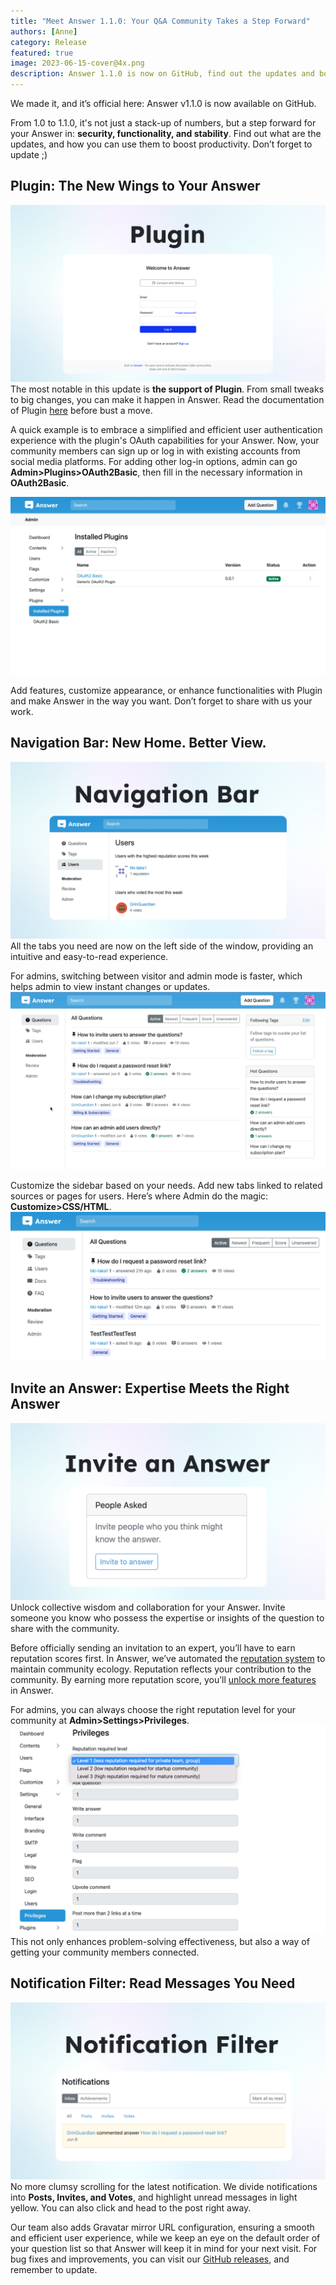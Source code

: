 ```yaml
---
title: "Meet Answer 1.1.0: Your Q&A Community Takes a Step Forward"
authors: [Anne]
category: Release
featured: true
image: 2023-06-15-cover@4x.png
description: Answer 1.1.0 is now on GitHub, find out the updates and boost productivity with it.
---
```


We made it, and it’s official here: Answer v1.1.0 is now available on GitHub.   
  
From 1.0 to 1.1.0, it's not just a stack-up of numbers, but a step forward for your Answer in: **security, functionality, and stability**. Find out what are the updates, and how you can use them to boost productivity. Don’t forget to update ;)

## Plugin: The New Wings to Your Answer
![Answer Supports Plugin](1.1.0release1.png)
The most notable in this update is **the support of Plugin**. From small tweaks to big changes, you can make it happen in Answer. Read the documentation of Plugin [here](https://answer.dev/docs/development/extending/) before bust a move.

A quick example is to embrace a simplified and efficient user authentication experience with the plugin's OAuth capabilities for your Answer. Now, your community members can sign up or log in with existing accounts from social media platforms. For adding other log-in options, admin can go **Admin\>Plugins\>OAuth2Basic**, then fill in the necessary information in **OAuth2Basic**.

![Installed Plugins in Answer](1.1.0release2.png)

Add features, customize appearance, or enhance functionalities with Plugin and make Answer in the way you want. Don’t forget to share with us your work.

## Navigation Bar: New Home. Better View.
![Navigation Bar](1.1.0release3.png)
All the tabs you need are now on the left side of the window, providing an intuitive and easy-to-read experience.

For admins, switching between visitor and admin mode is faster, which helps admin to view instant changes or updates.
![Admin View in Answer](1.1.0release4.gif)

Customize the sidebar based on your needs. Add new tabs linked to related sources or pages for users. Here’s where Admin do the magic: **Customize\>CSS/HTML**.
![Customize Side Bar](1.1.0release5.png)

## Invite an Answer: Expertise Meets the Right Answer
![Invite an Answer](1.1.0release6.png)
Unlock collective wisdom and collaboration for your Answer. Invite someone you know who possess the expertise or insights of the question to share with the community. 


Before officially sending an invitation to an expert, you’ll have to earn reputation scores first. In Answer, we’ve automated the [reputation system](https://answer.dev/docs/recipes/contents/reputation/) to maintain community ecology. Reputation reflects your contribution to the community. By earning more reputation score, you’ll [unlock more features](https://answer.dev/docs/recipes/contents/permission) in Answer.

For admins, you can always choose the right reputation level for your community at **Admin\>Settings\>Privileges**. 
![Privileges Settings for Admin in Answer](1.1.0release7.png)
This not only enhances problem-solving effectiveness, but also a way of getting your community members connected. 


## Notification Filter: Read Messages You Need
![Notification Filter](1.1.0release8.png)
No more clumsy scrolling for the latest notification. We divide notifications into **Posts, Invites, and Votes**, and highlight unread messages in light yellow. You can also click and head to the post right away. 

Our team also adds Gravatar mirror URL configuration, ensuring a smooth and efficient user experience, while we keep an eye on the default order of your question list so that Answer will keep it in mind for your next visit. For bug fixes and improvements, you can visit our [GitHub releases](https://github.com/answerdev/answer/releases?page=1), and remember to update.
